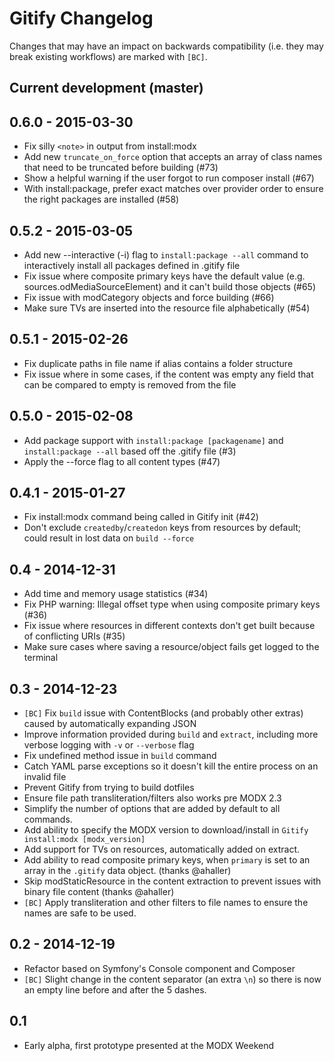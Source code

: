 # Gitify Changelog

Changes that may have an impact on backwards compatibility (i.e. they may break existing workflows) are marked with `[BC]`.

## Current development (master)

## 0.6.0 - 2015-03-30
- Fix silly `<note>` in output from install:modx
- Add new `truncate_on_force` option that accepts an array of class names that need to be truncated before building (#73)
- Show a helpful warning if the user forgot to run composer install (#67)
- With install:package, prefer exact matches over provider order to ensure the right packages are installed (#58)

## 0.5.2 - 2015-03-05
- Add new --interactive (-i) flag to `install:package --all` command to interactively install all packages defined in .gitify file
- Fix issue where composite primary keys have the default value (e.g. sources.odMediaSourceElement) and it can't build those objects (#65)
- Fix issue with modCategory objects and force building (#66)
- Make sure TVs are inserted into the resource file alphabetically (#54)

## 0.5.1 - 2015-02-26
- Fix duplicate paths in file name if alias contains a folder structure
- Fix issue where in some cases, if the content was empty any field that can be compared to empty is removed from the file

## 0.5.0 - 2015-02-08

- Add package support with `install:package [packagename]` and `install:package --all` based off the .gitify file (#3)
- Apply the --force flag to all content types (#47)

## 0.4.1 - 2015-01-27

- Fix install:modx command being called in Gitify init (#42)
- Don't exclude `createdby`/`createdon` keys from resources by default; could result in lost data on `build --force`

## 0.4 - 2014-12-31

- Add time and memory usage statistics (#34)
- Fix PHP warning: Illegal offset type when using composite primary keys (#36)
- Fix issue where resources in different contexts don't get built because of conflicting URIs (#35)
- Make sure cases where saving a resource/object fails get logged to the terminal

## 0.3 - 2014-12-23

- `[BC]` Fix `build` issue with ContentBlocks (and probably other extras) caused by automatically expanding JSON
- Improve information provided during `build` and `extract`, including more verbose logging with `-v` or `--verbose` flag
- Fix undefined method issue in `build` command
- Catch YAML parse exceptions so it doesn't kill the entire process on an invalid file
- Prevent Gitify from trying to build dotfiles
- Ensure file path transliteration/filters also works pre MODX 2.3
- Simplify the number of options that are added by default to all commands.
- Add ability to specify the MODX version to download/install in `Gitify install:modx [modx_version]`
- Add support for TVs on resources, automatically added on extract.
- Add ability to read composite primary keys, when `primary` is set to an array in the `.gitify` data object. (thanks @ahaller)
- Skip modStaticResource in the content extraction to prevent issues with binary file content (thanks @ahaller)
- `[BC]` Apply transliteration and other filters to file names to ensure the names are safe to be used.

## 0.2 - 2014-12-19

- Refactor based on Symfony's Console component and Composer
- `[BC]` Slight change in the content separator (an extra `\n`) so there is now an empty line before and after the 5 dashes.

## 0.1

- Early alpha, first prototype presented at the MODX Weekend
